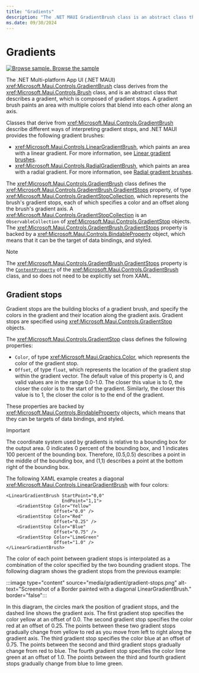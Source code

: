 ```yaml
---
title: "Gradients"
description: "The .NET MAUI GradientBrush class is an abstract class that describes a gradient, composed of gradient stops."
ms.date: 09/30/2024
---
```


# Gradients

[![Browse sample.](~/media/code-sample.png) Browse the sample](/samples/dotnet/maui-samples/userinterface-brushes)

The .NET Multi-platform App UI (.NET MAUI) <xref:Microsoft.Maui.Controls.GradientBrush> class derives from the <xref:Microsoft.Maui.Controls.Brush> class, and is an abstract class that describes a gradient, which is composed of gradient stops. A gradient brush paints an area with multiple colors that blend into each other along an axis.

Classes that derive from <xref:Microsoft.Maui.Controls.GradientBrush> describe different ways of interpreting gradient stops, and .NET MAUI provides the following gradient brushes:

- <xref:Microsoft.Maui.Controls.LinearGradientBrush>, which paints an area with a linear gradient. For more information, see [Linear gradient brushes](lineargradient.md).
- <xref:Microsoft.Maui.Controls.RadialGradientBrush>, which paints an area with a radial gradient. For more information, see [Radial gradient brushes](radialgradient.md).

The <xref:Microsoft.Maui.Controls.GradientBrush> class defines the <xref:Microsoft.Maui.Controls.GradientBrush.GradientStops> property, of type <xref:Microsoft.Maui.Controls.GradientStopCollection>, which represents the brush's gradient stops, each of which specifies a color and an offset along the brush's gradient axis. A <xref:Microsoft.Maui.Controls.GradientStopCollection> is an `ObservableCollection` of <xref:Microsoft.Maui.Controls.GradientStop> objects. The <xref:Microsoft.Maui.Controls.GradientBrush.GradientStops> property is backed by a <xref:Microsoft.Maui.Controls.BindableProperty> object, which means that it can be the target of data bindings, and styled.

> [!NOTE]
> The <xref:Microsoft.Maui.Controls.GradientBrush.GradientStops> property is the [`ContentProperty`](xref:Microsoft.Maui.Controls.ContentPropertyAttribute) of the <xref:Microsoft.Maui.Controls.GradientBrush> class, and so does not need to be explicitly set from XAML.

## Gradient stops

Gradient stops are the building blocks of a gradient brush, and specify the colors in the gradient and their location along the gradient axis. Gradient stops are specified using <xref:Microsoft.Maui.Controls.GradientStop> objects.

The <xref:Microsoft.Maui.Controls.GradientStop> class defines the following properties:

- `Color`, of type <xref:Microsoft.Maui.Graphics.Color>, which represents the color of the gradient stop.
- `Offset`, of type `float`, which represents the location of the gradient stop within the gradient vector. The default value of this property is 0, and valid values are in the range 0.0-1.0. The closer this value is to 0, the closer the color is to the start of the gradient. Similarly, the closer this value is to 1, the closer the color is to the end of the gradient.

These properties are backed by <xref:Microsoft.Maui.Controls.BindableProperty> objects, which means that they can be targets of data bindings, and styled.

> [!IMPORTANT]
> The coordinate system used by gradients is relative to a bounding box for the output area. 0 indicates 0 percent of the bounding box, and 1 indicates 100 percent of the bounding box. Therefore, (0.5,0.5) describes a point in the middle of the bounding box, and (1,1) describes a point at the bottom right of the bounding box.

The following XAML example creates a diagonal <xref:Microsoft.Maui.Controls.LinearGradientBrush> with four colors:

```xaml
<LinearGradientBrush StartPoint="0,0"
                     EndPoint="1,1">
    <GradientStop Color="Yellow"
                  Offset="0.0" />
    <GradientStop Color="Red"
                  Offset="0.25" />
    <GradientStop Color="Blue"
                  Offset="0.75" />             
    <GradientStop Color="LimeGreen"
                  Offset="1.0" />
</LinearGradientBrush>                                                       
```

The color of each point between gradient stops is interpolated as a combination of the color specified by the two bounding gradient stops. The following diagram shows the gradient stops from the previous example:

:::image type="content" source="media/gradient/gradient-stops.png" alt-text="Screenshot of a Border painted with a diagonal LinearGradientBrush." border="false":::

In this diagram, the circles mark the position of gradient stops, and the dashed line shows the gradient axis. The first gradient stop specifies the color yellow at an offset of 0.0. The second gradient stop specifies the color red at an offset of 0.25. The points between these two gradient stops gradually change from yellow to red as you move from left to right along the gradient axis. The third gradient stop specifies the color blue at an offset of 0.75. The points between the second and third gradient stops gradually change from red to blue. The fourth gradient stop specifies the color lime green at an offset of 1.0. The points between the third and fourth gradient stops gradually change from blue to lime green.
